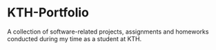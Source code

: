 # KTH-Portfolio
A collection of software-related projects, assignments and homeworks conducted during my time as a student at KTH.
